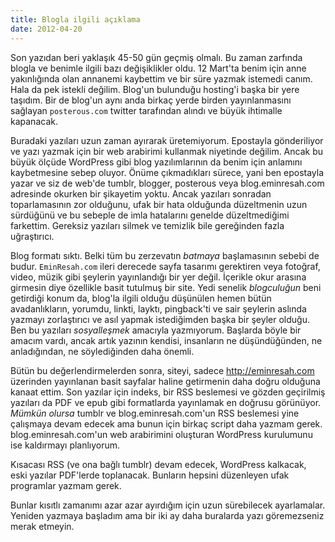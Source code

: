 ```yaml
---
title: Blogla ilgili açıklama
date: 2012-04-20
---
```


Son yazıdan beri yaklaşık 45-50 gün geçmiş olmalı. Bu zaman zarfında
blogla ve benimle ilgili bazı değişiklikler oldu. 12 Mart'ta benim için
anne yakınlığında olan annanemi kaybettim ve bir süre yazmak istemedi
canım. Hala da pek istekli değilim. Blog'un bulunduğu hosting'i başka
bir yere taşıdım. Bir de blog'un aynı anda birkaç yerde birden
yayınlanmasını sağlayan `posterous.com` twitter tarafından alındı ve
büyük ihtimalle kapanacak.

Buradaki yazıları uzun zaman ayırarak üretemiyorum. Epostayla
gönderiliyor ve yazı yazmak için bir web arabirimi kullanmak niyetinde
değilim. Ancak bu büyük ölçüde WordPress gibi blog yazılımlarının da
benim için anlamını kaybetmesine sebep oluyor. Önüme çıkmadıkları
sürece, yani ben epostayla yazar ve siz de web'de tumblr, blogger,
posterous veya blog.eminresah.com adresinde okurken bir şikayetim yoktu.
Ancak yazıları sonradan toparlamasının zor olduğunu, ufak bir hata
olduğunda düzeltmenin uzun sürdüğünü ve bu sebeple de imla hatalarını
genelde düzeltmediğimi farkettim. Gereksiz yazıları silmek ve temizlik
bile gereğinden fazla uğraştırıcı.

Blog formatı sıktı. Belki tüm bu zerzevatın *batmaya* başlamasının
sebebi de budur. `EminResah.com` ileri derecede sayfa tasarımı
gerektiren veya fotoğraf, video, müzik gibi şeylerin yayınlandığı bir
yer değil. İçerikle okur arasına girmesin diye özellikle basit tutulmuş
bir site. Yedi senelik *blogculuğun* beni getirdiği konum da, blog'la
ilgili olduğu düşünülen hemen bütün avadanlıkların, yorumdu, linkti,
layktı, pingback'ti ve sair şeylerin aslında yazmayı zorlaştırıcı ve
asıl yapmak istediğimden başka bir şeyler olduğu. Ben bu yazıları
*sosyalleşmek* amacıyla yazmıyorum. Başlarda böyle bir amacım vardı,
ancak artık yazının kendisi, insanların ne düşündüğünden, ne
anladığından, ne söylediğinden daha önemli.

Bütün bu değerlendirmelerden sonra, siteyi, sadece
<http://eminresah.com> üzerinden yayınlanan basit sayfalar haline
getirmenin daha doğru olduğuna kanaat ettim. Son yazılar için indeks,
bir RSS beslemesi ve gözden geçirilmiş yazıları da PDF ve epub gibi
formatlarda yayınlamak en doğrusu görünüyor. *Mümkün olursa* tumblr ve
blog.eminresah.com'un RSS beslemesi yine çalışmaya devam edecek ama
bunun için birkaç script daha yazmam gerek. blog.eminresah.com'un web
arabirimini oluşturan WordPress kurulumunu ise kaldırmayı planlıyorum.

Kısacası RSS (ve ona bağlı tumblr) devam edecek, WordPress kalkacak,
eski yazılar PDF'lerde toplanacak. Bunların hepsini düzenleyen ufak
programlar yazmam gerek.

Bunlar kısıtlı zamanımı azar azar ayırdığım için uzun sürebilecek
ayarlamalar. Yeniden yazmaya başladım ama bir iki ay daha buralarda yazı
göremezseniz merak etmeyin.
